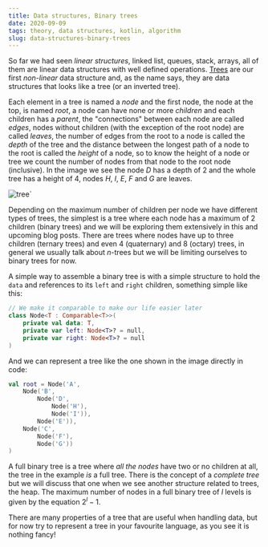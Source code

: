 ```yaml
---
title: Data structures, Binary trees
date: 2020-09-09
tags: theory, data structures, kotlin, algorithm
slug: data-structures-binary-trees
---
```


So far we had seen _linear structures_, linked list, queues, stack, arrays, all of them are linear data structures with well defined operations. [Trees](https://en.wikipedia.org/wiki/Binary_tree) are our first _non-linear_ data structure and, as the name says, they are data structures that looks like a tree (or an inverted tree).

Each element in a tree is named a _node_ and the first node, the node at the top, is named _root_, a node can have none or more _children_ and each children has a _parent_, the "connections" between each node are called _edges_, nodes without children (with the exception of the root node) are called _leaves_, the number of edges from the root to a node is called the _depth_ of the tree and the distance between the longest path of a node to the root is called the _height_ of a node, so to know the height of a node or tree we count the number of nodes from that node to the root node (inclusive). In the image we see the node $D$ has a depth of 2 and the whole tree has a height of 4, nodes $H$, $I$, $E$, $F$ and $G$ are leaves.

![tree]({attach}/images/tree-1.png 'Simple binary tree')`

Depending on the maximum number of children per node we have different types of trees, the simplest is a tree where each node has a maximum of 2 children (binary trees) and we will be exploring them extensively in this and upcoming blog posts. There are trees where nodes have up to three children (ternary trees) and even 4 (quaternary) and 8 (octary) trees, in general we usually talk about $n$-trees but we will be limiting ourselves to binary trees for now.

A simple way to assemble a binary tree is with a simple structure to hold the `data` and references to its `left` and `right` children, something simple like this:

```kotlin
// We make it comparable to make our life easier later
class Node<T : Comparable<T>>(
    private val data: T,
    private var left: Node<T>? = null,
    private var right: Node<T>? = null
)
```

And we can represent a tree like the one shown in the image directly in code:

```kotlin
val root = Node('A',
    Node('B',
        Node('D',
            Node('H'),
            Node('I')),
        Node('E')),
    Node('C',
        Node('F'),
        Node('G'))
)
```

A full binary tree is a tree where _all the nodes_ have two or no children at all, the tree in the example _is_ a full tree. There is the concept of a _complete tree_ but we will discuss that one when we see another structure related to trees, the heap. The maximum number of nodes in a full binary tree of $l$ levels is given by the equation $2^l -1$.

There are many properties of a tree that are useful when handling data, but for now try to represent a tree in your favourite language, as you see it is nothing fancy!
